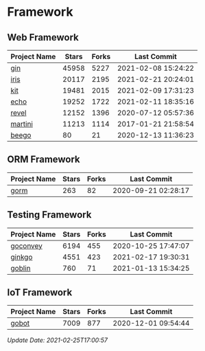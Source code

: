 # Framework

## Web Framework
| Project Name | Stars | Forks | Last Commit |
| ------------ | ----- | ----- | ----------- |
| [gin](https://github.com/gin-gonic/gin) | 45958 | 5227 | 2021-02-08 15:24:22 |
| [iris](https://github.com/kataras/iris) | 20117 | 2195 | 2021-02-21 20:24:01 |
| [kit](https://github.com/go-kit/kit) | 19481 | 2015 | 2021-02-09 17:31:23 |
| [echo](https://github.com/labstack/echo) | 19252 | 1722 | 2021-02-11 18:35:16 |
| [revel](https://github.com/revel/revel) | 12152 | 1396 | 2020-07-12 05:57:36 |
| [martini](https://github.com/go-martini/martini) | 11213 | 1114 | 2017-01-21 21:58:54 |
| [beego](https://github.com/astaxie/beego) | 80 | 21 | 2020-12-13 11:36:23 |

## ORM Framework
| Project Name | Stars | Forks | Last Commit |
| ------------ | ----- | ----- | ----------- |
| [gorm](https://github.com/jinzhu/gorm) | 263 | 82 | 2020-09-21 02:28:17 |

## Testing Framework
| Project Name | Stars | Forks | Last Commit |
| ------------ | ----- | ----- | ----------- |
| [goconvey](https://github.com/smartystreets/goconvey) | 6194 | 455 | 2020-10-25 17:47:07 |
| [ginkgo](https://github.com/onsi/ginkgo) | 4551 | 423 | 2021-02-17 19:30:31 |
| [goblin](https://github.com/franela/goblin) | 760 | 71 | 2021-01-13 15:34:25 |

## IoT Framework
| Project Name | Stars | Forks | Last Commit |
| ------------ | ----- | ----- | ----------- |
| [gobot](https://github.com/hybridgroup/gobot) | 7009 | 877 | 2020-12-01 09:54:44 |

*Update Date: 2021-02-25T17:00:57*